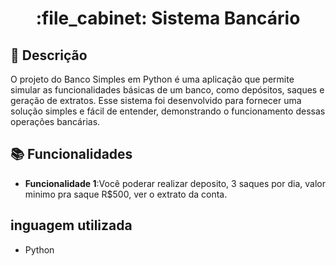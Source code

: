 <h1 align="center">:file_cabinet: Sistema Bancário</h1>

## :memo: Descrição
O projeto do Banco Simples em Python é uma aplicação que permite simular as funcionalidades básicas de um banco, como depósitos, saques e geração de extratos. Esse sistema foi desenvolvido para fornecer uma solução simples e fácil de entender, demonstrando o funcionamento dessas operações bancárias.

## :books: Funcionalidades
* <b>Funcionalidade 1</b>:Você poderar realizar deposito, 3 saques por dia, valor minimo pra saque R$500, ver o extrato da conta.

## inguagem utilizada
* Python
